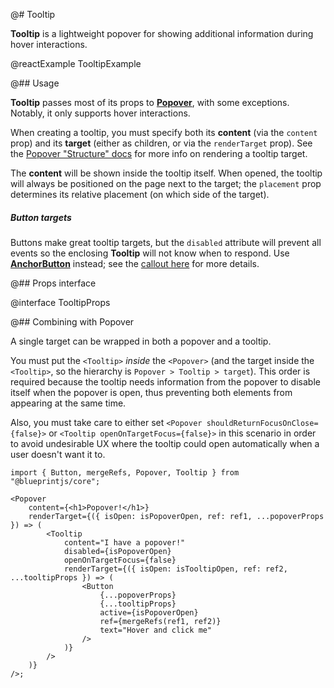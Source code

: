 @# Tooltip

__Tooltip__ is a lightweight popover for showing additional information during hover interactions.

@reactExample TooltipExample

@## Usage

__Tooltip__ passes most of its props to [__Popover__](#core/components/popover), with some exceptions.
Notably, it only supports hover interactions.

When creating a tooltip, you must specify both its **content** (via the `content` prop) and
its **target** (either as children, or via the `renderTarget` prop). See the
[Popover "Structure" docs](#core/components/popover.structure) for more info on rendering a tooltip target.

The **content** will be shown inside the tooltip itself. When opened, the tooltip will always be
positioned on the page next to the target; the `placement` prop determines its relative placement (on
which side of the target).

<div class="@ns-callout @ns-intent-warning @ns-icon-warning-sign">
    <h5 class="@ns-heading">Button targets</h5>
<div class="@ns-callout-body">

Buttons make great tooltip targets, but the `disabled` attribute will prevent all
events so the enclosing __Tooltip__ will not know when to respond.
Use [__AnchorButton__](#core/components/button.anchor-button) instead;
see the [callout here](#core/components/button.props) for more details.

</div>
</div>

@## Props interface

@interface TooltipProps

@## Combining with Popover

A single target can be wrapped in both a popover and a tooltip.

You must put the `<Tooltip>` _inside_ the `<Popover>` (and the target inside the `<Tooltip>`, so the hierarchy
is `Popover > Tooltip > target`). This order is required because the tooltip needs information from the popover to
disable itself when the popover is open, thus preventing both elements from appearing at the same time.

Also, you must take care to either set `<Popover shouldReturnFocusOnClose={false}>` or
`<Tooltip openOnTargetFocus={false}>` in this scenario in order to avoid undesirable UX where the tooltip could open
automatically when a user doesn't want it to.

```tsx
import { Button, mergeRefs, Popover, Tooltip } from "@blueprintjs/core";

<Popover
    content={<h1>Popover!</h1>}
    renderTarget={({ isOpen: isPopoverOpen, ref: ref1, ...popoverProps }) => (
        <Tooltip
            content="I have a popover!"
            disabled={isPopoverOpen}
            openOnTargetFocus={false}
            renderTarget={({ isOpen: isTooltipOpen, ref: ref2, ...tooltipProps }) => (
                <Button
                    {...popoverProps}
                    {...tooltipProps}
                    active={isPopoverOpen}
                    ref={mergeRefs(ref1, ref2)}
                    text="Hover and click me"
                />
            )}
        />
    )}
/>;
```

